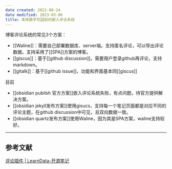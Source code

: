 ```yaml
---
date created: 2022-08-24
date modified: 2023-03-08
title: 本库数字花园如何嵌入评论系统
---
```


博客评论系统的常见3个方案：

- [[Waline]]：需要自己部署数据库、server端。支持匿名评论，可以导出评论数据。支持采用了[[SPA]]方案的博客。
- [[giscus]]：基于[[github discussion]]，需要用户登录github再评论，支持markdown。
- [[gitalk]]：基于[[github issue]]，功能和界面基本同[[giscus]]

目前

- [[obsidian pubilsh 官方方案]]嵌入评论系统失败，有点问题，待官方提供解决方案。
- [[obsidian jekyll发布方案]]使用gisucs，支持每一个笔记页面都是对应不同的评论主题，在github discussion中可见，且双向数据一致。
- [[obsidian quartz发布方案]]使用Waline，因为其是SPA方案，waline支持较好。

---

## 参考文献

[评论插件 | LearnData-开源笔记](https://newzone.top/web/Comments.html)

